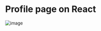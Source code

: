 # Profile page on React
![image](https://user-images.githubusercontent.com/90198155/145353210-b4cd2dca-ca4c-4c33-ac3d-7d50a862dcdb.png)
